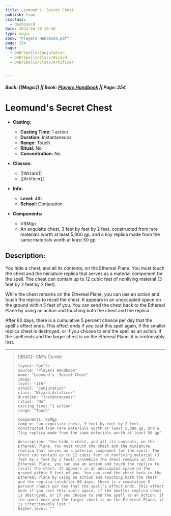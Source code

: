 ```yaml
---
title: Leomund's  Secret Chest
publish: true
cssclass:
  - dashboard
date: 2024-04-20 18:30
type: magic
book: "Players Handbook.pdf"
page: 254
tags:
  - DnD/Spells/Conjuration
  - DnD/Spells/Class/Wizard
  - DnD/Spells/Class/Artificer


---
```


##### Back: [[Magic]] || Book: [Players Handbook](https://drive.google.com/drive/folders/1O5bhpYizcIT5xxAoLOuzCRht_PVS7VSG?usp=sharing) || Page: 254

# Leomund's  Secret Chest

- **Casting:**
    - **Casting Time:** 1 action
    - **Duration:** Instantaneuos
    - **Range:** Touch
    - **Ritual:** No
    - **Concentration:** No
- **Classes:**
    - [[Wizard]]
    - [[Artificer]]

- **Info:**
    - **Level:** 4th
    - **School:** Conjuration
- **Components:**
    - VSMgp
    - An exquisite chest, 3 feet by feet by 2 feet. constructed from rare materials worth at least 5,000 gp, and a tiny replica made from the same materials worth at least 50 gp

## Description:
You hide a chest, and all its contents, on the Ethereal Plane. You must touch the chest and the miniature replica that serves as a material component for the spell. The chest can contain up to 12 cubic feet of nonliving material (3 feet by 2 feet by 2 feet).

While the chest remains on the Ethereal Plane, you can use an action and touch the replica to recall the chest. It appears in an unoccupied space on the ground within 5 feet of you. You can send the chest back to the Ethereal Plane by using an action and touching both the chest and the replica.

After 60 days, there is a cumulative 5 percent chance per day that the spell's effect ends. This effect ends if you cast this spell again, if the smaller replica chest is destroyed, or if you choose to end the spell as an action. If the spell ends and the larger chest is on the Ethereal Plane, it is irretrievably lost.



---

> [!BUG]- GM's Corner
>
> ```statblock
> layout: Spells
> source: "Players Handbook"
> name: "Leomund's  Secret Chest"
> image: 
> level: "4th"
> school: "Conjuration"
> class: "Wizard,Artificer"
> duration: "Instantaneuos"
> ritual: "No"
> casting_time: "1 action"
> range: "Touch"
>
> components: VSMgp
> comp_m: "an exquisite chest, 3 feet by feet by 2 feet. constructed from rare materials worth at least 5,000 gp, and a Tiny replica made from the same materials worth at least 50 gp"
>
> description: "You hide a chest, and all its contents, on the Ethereal Plane. You must touch the chest and the miniature replica that serves as a material component for the spell. The chest can contain up to 12 cubic feet of nonliving material (3 feet by 2 feet by 2 feet).\n\nWhile the chest remains on the Ethereal Plane, you can use an action and touch the replica to recall the chest. It appears in an unoccupied space on the ground within 5 feet of you. You can send the chest back to the Ethereal Plane by using an action and touching both the chest and the replica.\n\nAfter 60 days, there is a cumulative 5 percent chance per day that the spell's effect ends. This effect ends if you cast this spell again, if the smaller replica chest is destroyed, or if you choose to end the spell as an action. If the spell ends and the larger chest is on the Ethereal Plane, it is irretrievably lost."
> higher_level: ""
> ```
